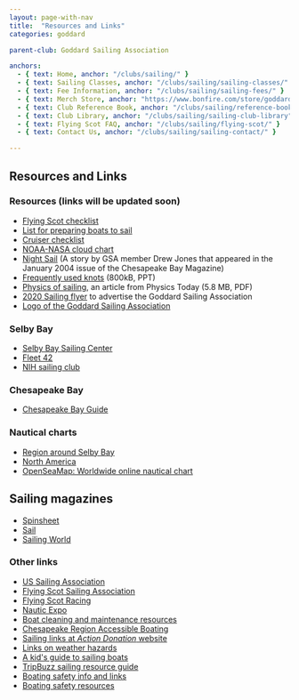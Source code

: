 ```yaml
---
layout: page-with-nav
title:  "Resources and Links"
categories: goddard

parent-club: Goddard Sailing Association

anchors:
  - { text: Home, anchor: "/clubs/sailing/" }
  - { text: Sailing Classes, anchor: "/clubs/sailing/sailing-classes/" }
  - { text: Fee Information, anchor: "/clubs/sailing/sailing-fees/" }
  - { text: Merch Store, anchor: "https://www.bonfire.com/store/goddard-sailing-association-store/"}
  - { text: Club Reference Book, anchor: "/clubs/sailing/reference-book/" }
  - { text: Club Library, anchor: "/clubs/sailing/sailing-club-library" }
  - { text: Flying Scot FAQ, anchor: "/clubs/sailing/flying-scot/" }
  - { text: Contact Us, anchor: "/clubs/sailing/sailing-contact/" }

---
```


## Resources and Links

### Resources (links will be updated soon)


- [Flying Scot checklist](https://drive.google.com/file/d/1jL13gxIijA674fUFS3Y1G2-E7m-3QVIi/view?usp=drive_link)
- [List for preparing boats to sail](https://drive.google.com/file/d/1RnqPeU_0God6d00ThL3jDbPSs5zF_7V5/view?usp=drive_link)
- [Cruiser checklist](https://drive.google.com/file/d/1S7gw2YPJ-eGYDWbHfZtClzfcnEBsg_0B/view?usp=drive_link)
- [NOAA-NASA cloud chart](https://drive.google.com/file/d/15Kruu9nWLbZ4bBaoNJF35dgo8-8-338P/view?usp=drive_link)
- [Night Sail](https://drive.google.com/file/d/18m5et92Fqa0E8-rzZM68AYgkUbt0nYLF/view?usp=drive_link) (A story by GSA member Drew Jones that appeared in the January 2004 issue of the Chesapeake Bay Magazine)
- [Frequently used knots](https://docs.google.com/presentation/d/1u0UcujmfWfyziRiBY687XzDtOJiSvOIb/edit?usp=drive_link&ouid=115722727750444071792&rtpof=true&sd=true) (800kB, PPT)
- [Physics of sailing](https://drive.google.com/file/d/1hG_1a9Ikj17YYRTeSg7pTQ5W5-UqCg-t/view?usp=drive_link), an article from Physics Today (5.8 MB, PDF)
- [2020 Sailing flyer](https://drive.google.com/file/d/1uRt_tr1-xCmZPkFhkP0N0IL7bYAp56Za/view?usp=drive_link) to advertise the Goddard Sailing Association
- [Logo of the Goddard Sailing Association](/images/GSA_logo.jpg)

### Selby Bay

- [Selby Bay Sailing Center](https://www.selbybay.com/)
- [Fleet 42](https://fs42.org)
- [NIH sailing club](https://www.nihsail.org)

### Chesapeake Bay

- [Chesapeake Bay Guide](https://www.thebayguide.com/)

### Nautical charts

- [Region around Selby Bay](https://www.charts.noaa.gov/OnLineViewer/12270.shtml)
- [North America](https://www.charts.noaa.gov/InteractiveCatalog/nrnc.shtml)
- [OpenSeaMap: Worldwide online nautical chart](https://map.openseamap.org)

## Sailing magazines

- [Spinsheet](https://www.spinsheet.com/)
- [Sail](https://www.sailmagazine.com)
- [Sailing World](https://www.sailingworld.com)

### Other links

- [US Sailing Association](https://www.ussailing.org)
- [Flying Scot Sailing Association](https://www.fssa.com)
- [Flying Scot Racing](https://www.flyingscotracing.com/)
- [Nautic Expo](https://www.nauticexpo.com/)
- [Boat cleaning and maintenance resources](https://www.bbcleaningservice.com/cleaning-maintaining-boat.html)
- [Chesapeake Region Accessible Boating](https://www.crabsailing.org)
- [Sailing links at *Action Donation* website](https://www.actiondonation.org/articles/a-windfall-of-sailing-links.html)
- [Links on weather hazards](https://www.cruisedirect.com/cyclones-typhoons-and-hurricanes)
- [A kid's guide to sailing boats](https://www.seattleyachts.com/kids-guide-to-sailing-boats)
- [TripBuzz sailing resource guide](https://www.tripbuzz.com/sailing-guide/)
- [Boating safety info and links](https://www.worldwideboat.com/knowledgebase/boat-safety)
- [Boating safety resources](https://www.buyrope.co.uk/boat-safety-resources)
